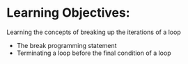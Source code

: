 Learning Objectives:
=======================

Learning the concepts of breaking up the iterations of a loop
- The break programming statement
- Terminating a loop before the final condition of a loop

